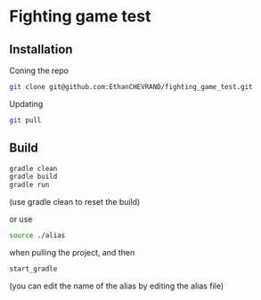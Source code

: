# Fighting game test

## Installation

Coning the repo
```sh
git clone git@github.com:EthanCHEVRAND/fighting_game_test.git
```

Updating
```sh
git pull
```

## Build

```sh
gradle clean
gradle build
gradle run
```

(use gradle clean to reset the build)

or use
```sh
source ./alias
```

when pulling the project,
and then
```sh
start_gradle
```

(you can edit the name of the alias by editing the alias file)
